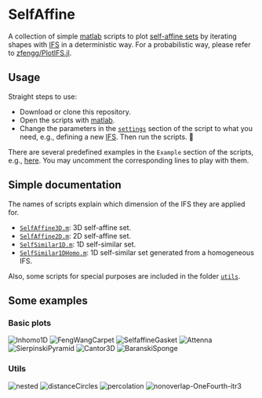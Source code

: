# SelfAffine

A collection of simple [matlab](https://ww2.mathworks.cn/en/products/matlab.html) scripts to plot [self-affine sets](https://en.wikipedia.org/wiki/Self-similarity#:~:text=In%20mathematics%2C%20a%20self%2Dsimilar,statistical%20properties%20at%20many%20scales.) by iterating shapes with [IFS](https://en.wikipedia.org/wiki/Iterated_function_system) in a deterministic way. For a probabilistic way, please refer to [zfengg/PlotIFS.jl](https://cuhkfractal.github.io/pages/PlotIFS.jl).

## Usage
Straight steps to use:

- Download or clone this repository.
- Open the scripts with [matlab](https://ww2.mathworks.cn/en/products/matlab.html).
- Change the parameters in the [`settings`](https://github.com/zfengg/SelfAffine/blob/main/SelfAffine3D.m#L6) section of the script to what you need, e.g., defining a new [IFS](https://en.wikipedia.org/wiki/Iterated_function_system). Then run the scripts. 🎉

There are several predefined examples in the `Example` section of the scripts, e.g., [here](https://github.com/zfengg/SelfAffine/blob/main/SelfAffine3D.m#L34). You may uncomment the corresponding lines to play with them.

## Simple documentation
The names of scripts explain which dimension of the IFS they are applied for.
  - [`SelfAffine3D.m`](SelfAffine3D.m): 3D self-affine set.
  - [`SelfAffine2D.m`](SelfAffine2D.m): 2D self-affine set.
  - [`SelfSimilar1D.m`](SelfSimilar1D.m): 1D self-similar set.
  - [`SelfSimilar1DHomo.m`](SelfSimilar1DHomo.m): 1D self-similar set generated from a homogeneous IFS.
 
Also, some scripts for special purposes are included in the folder [`utils`](utils).

## Some examples
### Basic plots
![Inhomo1D](https://user-images.githubusercontent.com/42152221/175815959-5b924c99-22a6-49d8-a548-7154033dc1eb.png)
![FengWangCarpet](https://user-images.githubusercontent.com/42152221/175815993-e5e75c84-36d9-47bb-9f6a-b8a24c795b65.png)
![SelfaffineGasket](https://user-images.githubusercontent.com/42152221/175816032-8827f434-7990-47b1-9f4f-6e8b736a0c2d.png)
![Attenna](https://user-images.githubusercontent.com/42152221/175816018-75e2fda2-f7a4-43ac-a3e2-3dac95e2a070.png)
![SierpinskiPyramid](https://user-images.githubusercontent.com/42152221/175816060-2802c138-533a-49c4-80b0-a7648f43fdf1.png)
![Cantor3D](https://user-images.githubusercontent.com/42152221/175816058-148a87e8-01c5-4e58-a02a-f707e5f056d9.png)
![BaranskiSponge](https://user-images.githubusercontent.com/42152221/175816008-3ce60591-a6a8-413a-a693-1f7b48238675.png)

### Utils
![nested](https://user-images.githubusercontent.com/42152221/195899890-c710096e-d218-4e5a-991e-a560b88b5dc2.png)
![distanceCircles](https://user-images.githubusercontent.com/42152221/195899520-c4f304d7-1b65-480f-bc9e-339b34d0bf68.png)
![percolation](https://user-images.githubusercontent.com/42152221/195900524-00a318d4-46b9-4c6a-ba98-6df491e7d42c.png)
![nonoverlap-OneFourth-itr3](https://github.com/zfengg/SelfAffine/assets/42152221/5c9318e4-d1be-4eae-9762-d51f3457e0a4)
